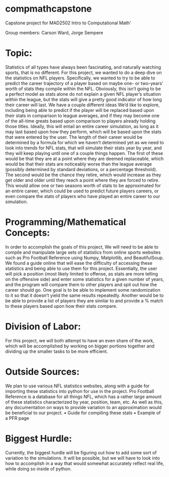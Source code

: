 # compmathcapstone
Capstone project for MAD2502 Intro to Computational Math'

Group members: Carson Ward, Jorge Sempere

# Topic:
	
Statistics of all types have always been fascinating, and naturally watching sports, that is no different. For this project, we wanted to do a deep dive on the statistics on NFL players. Specifically, we wanted to try to be able to predict the career trajectory of a player based on maybe one- or two-years’ worth of stats they compile within the NFL. Obviously, this isn’t going to be a perfect model as stats alone do not explain a given NFL player’s situation within the league, but the stats will give a pretty good indicator of how long their career will last. We have a couple different ideas We’d like to explore, including being able to predict if the player will be replaced based upon their stats in comparison to league averages, and if they may become one of the all-time greats based upon comparison to players already holding those titles. Ideally, this will entail an entire career simulation, as long as it may last based upon how they perform, which will be based upon the stats that were entered by the user. The length of their career would be determined by a formula for which we haven’t determined yet as we need to look into trends for NFL stats, that will simulate their stats year by year, and they will keep playing until one of a couple things happen. The first of these would be that they are at a point where they are deemed replaceable, which would be that their stats are noticeably worse than the league average (possibly determined by standard deviations, or a percentage threshold). The second would be the chance they retire, which would increase as they get older and older until they reach a point where they are forced to retire. This would allow one or two seasons worth of stats to be approximated for an entire career, which could be used to predict future players careers, or even compare the stats of players who have played an entire career to our simulation.

# Programming/Mathematical Concepts:

In order to accomplish the goals of this project, We will need to be able to compile and manipulate large sets of statistics from online sports websites such as Pro Football Reference using Numpy, Matplotlib, and BeautifulSoup. We found a guide online that will ease the difficulty of accessing these statistics and being able to use them for this project. Essentially, the user will pick a position (most likely limited to offense, as stats are more telling on the offensive side) and enter some statistics for a given number of years, and the program will compare them to other players and spit out how the career should go. One goal is  to be able to implement some randomization to it so that it doesn’t yield the same results repeatedly. Another would be to be able to provide a list of players they are similar to and provide a % match to these players based upon how their stats compare.





# Division of Labor:

For this project, we will both attempt to have an even share of the work, which will be accomplished by working on bigger portions together and dividing up the smaller tasks to be more efficient. 

# Outside Sources:

We plan to use various NFL statistics websites, along with a guide for importing these statistics into python for use in the project. Pro Football Reference is a database for all things NFL, which has a rather large amount of these statistics characterized by year, position, team, etc.
As well as this, any documentation on ways to provide variation to an approximation would be beneficial to our project.
•	Guide for compiling these stats
•	Example of a PFR page
	

# Biggest Hurdle:

Currently, the biggest hurdle will be figuring out how to add some sort of variation to the simulations. It will be possible, but we will have to look into how to accomplish in a way that would somewhat accurately reflect real life, while doing so inside of python.


